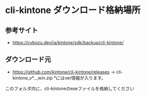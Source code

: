 # cli-kintone ダウンロード格納場所

## 参考サイト

- https://cybozu.dev/ja/kintone/sdk/backup/cli-kintone/

## ダウンロード元

- https://github.com/kintone/cli-kintone/releases
-> cli-kintone_v*.*.*_win.zip
*にはver情報が入ります。

このフォルダ内に、cli-kintoneのexeファイルを格納してください
